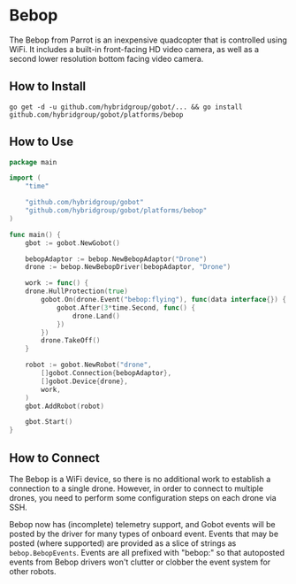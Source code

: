 # Bebop

The Bebop from Parrot is an inexpensive quadcopter that is controlled using WiFi. It includes a built-in front-facing HD video camera, as well as a second lower resolution bottom facing video camera.


## How to Install
```
go get -d -u github.com/hybridgroup/gobot/... && go install github.com/hybridgroup/gobot/platforms/bebop
```

## How to Use
```go
package main

import (
	"time"

	"github.com/hybridgroup/gobot"
	"github.com/hybridgroup/gobot/platforms/bebop"
)

func main() {
	gbot := gobot.NewGobot()

	bebopAdaptor := bebop.NewBebopAdaptor("Drone")
	drone := bebop.NewBebopDriver(bebopAdaptor, "Drone")

	work := func() {
    drone.HullProtection(true)
		gobot.On(drone.Event("bebop:flying"), func(data interface{}) {
			gobot.After(3*time.Second, func() {
				drone.Land()
			})
		})
		drone.TakeOff()
	}

	robot := gobot.NewRobot("drone",
		[]gobot.Connection{bebopAdaptor},
		[]gobot.Device{drone},
		work,
	)
	gbot.AddRobot(robot)

	gbot.Start()
}
```

## How to Connect

The Bebop is a WiFi device, so there is no additional work to establish a connection to a single drone. However, in order to connect to multiple drones, you need to perform some configuration steps on each drone via SSH.

Bebop now has (incomplete) telemetry support, and Gobot events will be posted by the driver for many types of onboard event. Events that may be posted (where supported) are provided as a slice of strings as `bebop.BebopEvents`. Events are all prefixed with "bebop:" so that autoposted events from Bebop drivers won't clutter or clobber the event system for other robots.
